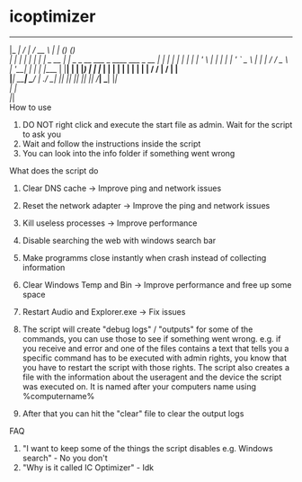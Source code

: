 # icoptimizer
  _____    _____      ____            _     _               _                     
 |_   _|  / ____|    / __ \          | |   (_)             (_)                    
   | |   | |        | |  | |  _ __   | |_   _   _ __ ___    _   ____   ___   _ __ 
   | |   | |        | |  | | | '_ \  | __| | | | '_ ` _ \  | | |_  /  / _ \ | '__|
  _| |_  | |____    | |__| | | |_) | | |_  | | | | | | | | | |  / /  |  __/ | |   
 |_____|  \_____|    \____/  | .__/   \__| |_| |_| |_| |_| |_| /___|  \___| |_|   
                             | |                                                  
                             |_|                                                  
How to use

1. DO NOT right click and execute the start file as admin. Wait for the script to ask you
2. Wait and follow the instructions inside the script 
3. You can look into the info folder if something went wrong

What does the script do

1. Clear DNS cache -> Improve ping and network issues
2. Reset the network adapter -> Improve the ping and network issues
3. Kill useless processes -> Improve performance
4. Disable searching the web with windows search bar
5. Make programms close instantly when crash instead of collecting information
6. Clear Windows Temp and Bin -> Improve performance and free up some space
7. Restart Audio and Explorer.exe -> Fix issues

8. The script will create "debug logs" / "outputs" for some of the commands, you can use those to see if something went wrong.
   e.g. if you receive and error and one of the files contains a text that tells you a specific command has to be executed with admin rights,
   you know that you have to restart the script with those rights. The script also creates a file with the information about the useragent
   and the device the script was executed on. It is named after your computers name using %computername% 
9. After that you can hit the "clear" file to clear the output logs

FAQ

1. "I want to keep some of the things the script disables e.g. Windows search" - No you don't
2. "Why is it called IC Optimizer" - Idk
